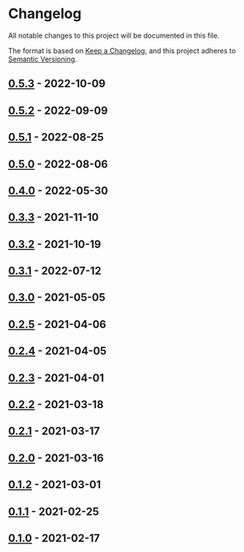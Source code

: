 # Changelog

All notable changes to this project will be documented in this file.

The format is based on [Keep a Changelog][web-changelog],
and this project adheres to [Semantic Versioning][web-semver].


## [0.5.3][changes-0.5.3] - 2022-10-09

## [0.5.2][changes-0.5.2] - 2022-09-09

## [0.5.1][changes-0.5.1] - 2022-08-25

## [0.5.0][changes-0.5.0] - 2022-08-06

## [0.4.0][changes-0.4.0] - 2022-05-30

## [0.3.3][changes-0.3.3] - 2021-11-10

## [0.3.2][changes-0.3.2] - 2021-10-19

## [0.3.1][changes-0.3.1] - 2022-07-12

## [0.3.0][changes-0.3.0] - 2021-05-05

## [0.2.5][changes-0.2.5] - 2021-04-06

## [0.2.4][changes-0.2.4] - 2021-04-05

## [0.2.3][changes-0.2.3] - 2021-04-01

## [0.2.2][changes-0.2.2] - 2021-03-18

## [0.2.1][changes-0.2.1] - 2021-03-17

## [0.2.0][changes-0.2.0] - 2021-03-16

## [0.1.2][changes-0.1.2] - 2021-03-01

## [0.1.1][changes-0.1.1] - 2021-02-25

## [0.1.0][changes-0.1.0] - 2021-02-17


[changes-0.5.3]: https://github.com/dialect-map/dialect-map-io/compare/v0.5.2...v0.5.3
[changes-0.5.2]: https://github.com/dialect-map/dialect-map-io/compare/v0.5.1...v0.5.2
[changes-0.5.1]: https://github.com/dialect-map/dialect-map-io/compare/v0.5.0...v0.5.1
[changes-0.5.0]: https://github.com/dialect-map/dialect-map-io/compare/v0.4.0...v0.5.0
[changes-0.4.0]: https://github.com/dialect-map/dialect-map-io/compare/v0.3.3...v0.4.0
[changes-0.3.3]: https://github.com/dialect-map/dialect-map-io/compare/v0.3.2...v0.3.3
[changes-0.3.2]: https://github.com/dialect-map/dialect-map-io/compare/v0.3.1...v0.3.2
[changes-0.3.1]: https://github.com/dialect-map/dialect-map-io/compare/v0.3.0...v0.3.1
[changes-0.3.0]: https://github.com/dialect-map/dialect-map-io/compare/v0.2.5...v0.3.0
[changes-0.2.5]: https://github.com/dialect-map/dialect-map-io/compare/v0.2.4...v0.2.5
[changes-0.2.4]: https://github.com/dialect-map/dialect-map-io/compare/v0.2.3...v0.2.4
[changes-0.2.3]: https://github.com/dialect-map/dialect-map-io/compare/v0.2.2...v0.2.3
[changes-0.2.2]: https://github.com/dialect-map/dialect-map-io/compare/v0.2.1...v0.2.2
[changes-0.2.1]: https://github.com/dialect-map/dialect-map-io/compare/v0.2.0...v0.2.1
[changes-0.2.0]: https://github.com/dialect-map/dialect-map-io/compare/v0.1.2...v0.2.0
[changes-0.1.2]: https://github.com/dialect-map/dialect-map-io/compare/v0.1.1...v0.1.2
[changes-0.1.1]: https://github.com/dialect-map/dialect-map-io/compare/v0.1.0...v0.1.1
[changes-0.1.0]: https://github.com/dialect-map/dialect-map-io/releases/tag/v0.1.0

[web-changelog]: https://keepachangelog.com/en/1.0.0/
[web-semver]: https://semver.org/spec/v2.0.0.html
